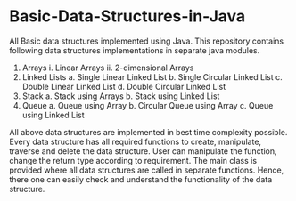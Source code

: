 # Basic-Data-Structures-in-Java
All Basic data structures implemented using Java.
This repository contains following data structures implementations in separate java modules.
  1. Arrays
    i. Linear Arrays
    ii. 2-dimensional Arrays
  2. Linked Lists
    a. Single Linear Linked List
    b. Single Circular Linked List
    c. Double Linear Linked List
    d. Double Circular Linked List
  3. Stack
    a. Stack using Arrays
    b. Stack using Linked List
  4. Queue
    a. Queue using Array
    b. Circular Queue using Array
    c. Queue using Linked List
    
All above data structures are implemented in best time complexity possible. 
Every data structure has all required functions to create, manipulate, traverse and delete the data structure.
User can manipulate the function, change the return type according to requirement.
The main class is provided where all data structures are called in separate functions. Hence, there one can easily check and understand the functionality of the data structure.
